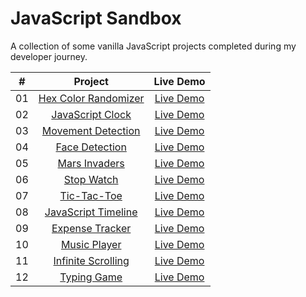 # JavaScript Sandbox

A collection of some vanilla JavaScript projects completed during my developer journey.

|  #  |            Project             | Live Demo |
| :-: | :----------------------------: | :-------: |
| 01  |       [Hex Color Randomizer](https://github.com/max-geller/javascript-projects/tree/main/color-randomizer)       | [Live Demo](https://dev.maxgeller.com.com/projects/)  |
| 02  |       [JavaScript Clock](https://github.com/max-geller/javascript-projects)       | [Live Demo](https://dev.maxgeller.com.com/projects/)  |
| 03  |     [Movement Detection](https://github.com/max-geller/javascript-projects)    | [Live Demo](https://dev.maxgeller.com.com/projects/)  |
| 04  |    [Face Detection](https://github.com/max-geller/javascript-projects)     | [Live Demo](https://dev.maxgeller.com.com/projects/)  |
| 05  |  [Mars Invaders](https://github.com/max-geller/javascript-projects)  | [Live Demo](https://dev.maxgeller.com.com/projects/)  |
| 06  | [Stop Watch](https://github.com/max-geller/javascript-projects)  | [Live Demo](https://dev.maxgeller.com.com/projects/)  |
| 07  |    [Tic-Tac-Toe](https://github.com/max-geller/javascript-projects)    | [Live Demo](https://dev.maxgeller.com.com/projects/)  |
| 08  |        [JavaScript Timeline](https://github.com/max-geller/javascript-projects)       | [Live Demo](https://dev.maxgeller.com.com/projects/)  |
| 09  |      [Expense Tracker](https://github.com/max-geller/javascript-projects)       | [Live Demo](https://dev.maxgeller.com.com/projects/expense-tracker/)  |
| 10  |        [Music Player](https://github.com/max-geller/javascript-projects)       | [Live Demo](https://dev.maxgeller.com.com/projects/music-player/)  |
| 11  |     [Infinite Scrolling](https://github.com/max-geller/javascript-project)     | [Live Demo](https://dev.maxgeller.com.com/projects/infinite_scroll_blog/)  |
| 12  |        [Typing Game](https://github.com/max-geller/javascript-project)     | [Live Demo](https://dev.maxgeller.com.com/projects/typing-game/)  |